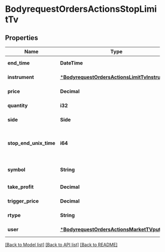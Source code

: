 # BodyrequestOrdersActionsStopLimitTv

## Properties
Name | Type | Description | Notes
------------ | ------------- | ------------- | -------------
**end_time** | **DateTime<Utc>** | Срок действия | [default to null]
**instrument** | [***BodyrequestOrdersActionsLimitTvInstrument**](bodyrequest_OrdersActionsLimitTV_instrument.md) |  | [default to null]
**price** | **Decimal** | Цена | [default to null]
**quantity** | **i32** | Количество | [default to null]
**side** | **Side** |  | [default to null]
**stop_end_unix_time** | **i64** | Срок действия (UTC) в формате Unix Time seconds | [default to null]
**symbol** | **String** | Тикер (Код финансового инструмента) | [default to null]
**take_profit** | **Decimal** | Стоп-цена | [default to null]
**trigger_price** | **Decimal** | Стоп-цена | [default to null]
**rtype** | **String** | Тип заявки | [default to null]
**user** | [***BodyrequestOrdersActionsMarketTVputUser**](bodyrequest_OrdersActionsMarketTVput_user.md) |  | [default to null]

[[Back to Model list]](../README.md#documentation-for-models) [[Back to API list]](../README.md#documentation-for-api-endpoints) [[Back to README]](../README.md)

